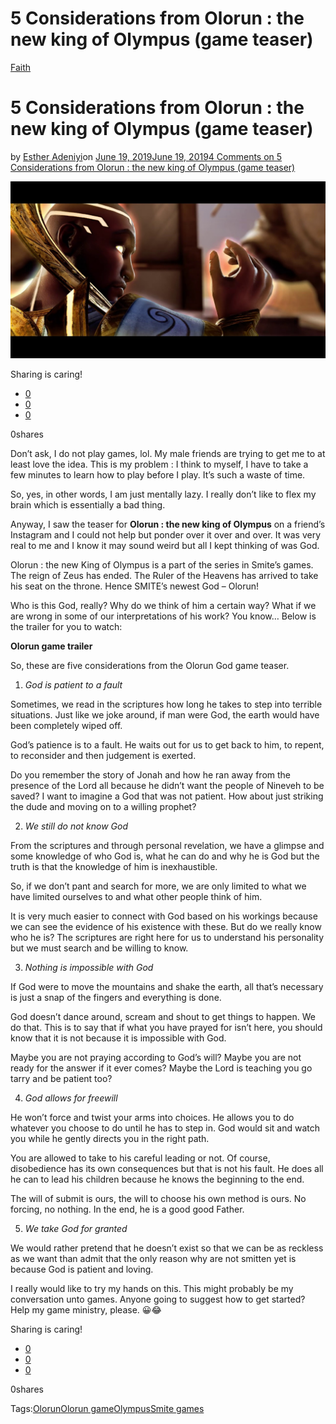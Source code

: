 # 5 Considerations from Olorun : the new king of Olympus (game teaser)

[Faith](https://estheradeniyi.com/category/faith/)
# 5 Considerations from Olorun : the new king of Olympus (game teaser)

by [Esther Adeniyi](https://estheradeniyi.com/author/esther-adeniyi/)on [June 19, 2019June 19, 2019](https://estheradeniyi.com/olorun-the-new-king-of-olympus-game-teaser/)[4 Comments on 5 Considerations from Olorun : the new king of Olympus (game teaser)](https://estheradeniyi.com/olorun-the-new-king-of-olympus-game-teaser/#comments)

![](images\Olorun-Game-teaser-by-Smite-.jpg)

Sharing is caring!

- [0](https://www.facebook.com/sharer/sharer.php?u=https%3A%2F%2Festheradeniyi.com%2Folorun-the-new-king-of-olympus-game-teaser%2F&amp;t=5%20Considerations%20from%20Olorun%20%3A%20the%20new%20king%20of%20Olympus%20%28game%20teaser%29)
- [0](https://twitter.com/intent/tweet?text=5%20Considerations%20from%20Olorun%20%3A%20the%20new%20king%20of%20Olympus%20%28game%20teaser%29&amp;url=https%3A%2F%2Festheradeniyi.com%2Folorun-the-new-king-of-olympus-game-teaser%2F)
- [0](#)

0shares

Don&#x2019;t ask, I do not play games, lol. My male friends are trying to get me to at least love the idea. This is my problem : I think to myself, I have to take a few minutes to learn how to play before I play. It&#x2019;s such a waste of time.

So, yes, in other words, I am just mentally lazy. I really don&#x2019;t like to flex my brain which is essentially a bad thing.

Anyway, I saw the teaser for **Olorun : the new king of Olympus** on a friend&#x2019;s Instagram and I could not help but ponder over it over and over. It was very real to me and I know it may sound weird but all I kept thinking of was God.

Olorun : the new King of Olympus is a part of the series in Smite&#x2019;s games. The reign of Zeus has ended. The Ruler of the Heavens has arrived to take his seat on the throne. Hence SMITE&#x2019;s newest God &#x2013; Olorun!

Who is this God, really? Why do we think of him a certain way? What if we are wrong in some of our interpretations of his work? You know&#x2026; Below is the trailer for you to watch:

**Olorun game trailer**

So, these are five considerations from the Olorun God game teaser.

1. *God is patient to a fault*

Sometimes, we read in the scriptures how long he takes to step into terrible situations. Just like we joke around, if man were God, the earth would have been completely wiped off.

God&#x2019;s patience is to a fault. He waits out for us to get back to him, to repent, to reconsider and then judgement is exerted.

Do you remember the story of Jonah and how he ran away from the presence of the Lord all because he didn&#x2019;t want the people of Nineveh to be saved? I want to imagine a God that was not patient. How about just striking the dude and moving on to a willing prophet?

2. *We still do not know God*

From the scriptures and through personal revelation, we have a glimpse and some knowledge of who God is, what he can do and why he is God but the truth is that the knowledge of him is inexhaustible.

So, if we don&#x2019;t pant and search for more, we are only limited to what we have limited ourselves to and what other people think of him.

It is very much easier to connect with God based on his workings because we can see the evidence of his existence with these. But do we really know who he is? The scriptures are right here for us to understand his personality but we must search and be willing to know.

3. *Nothing is impossible with God*

If God were to move the mountains and shake the earth, all that&#x2019;s necessary is just a snap of the fingers and everything is done.

God doesn&#x2019;t dance around, scream and shout to get things to happen. We do that. This is to say that if what you have prayed for isn&#x2019;t here, you should know that it is not because it is impossible with God.

Maybe you are not praying according to God&#x2019;s will? Maybe you are not ready for the answer if it ever comes? Maybe the Lord is teaching you go tarry and be patient too?

4. *God allows for freewill*

He won&#x2019;t force and twist your arms into choices. He allows you to do whatever you choose to do until he has to step in. God would sit and watch you while he gently directs you in the right path.

You are allowed to take to his careful leading or not. Of course, disobedience has its own consequences but that is not his fault. He does all he can to lead his children because he knows the beginning to the end.

The will of submit is ours, the will to choose his own method is ours. No forcing, no nothing. In the end, he is a good good Father.

5. *We take God for granted*

We would rather pretend that he doesn&#x2019;t exist so that we can be as reckless as we want than admit that the only reason why are not smitten yet is because God is patient and loving.

I really would like to try my hands on this. This might probably be my conversation unto games. Anyone going to suggest how to get started? Help my game ministry, please. &#x1F600;&#x1F602;

Sharing is caring!

- [0](https://www.facebook.com/sharer/sharer.php?u=https%3A%2F%2Festheradeniyi.com%2Folorun-the-new-king-of-olympus-game-teaser%2F&amp;t=5%20Considerations%20from%20Olorun%20%3A%20the%20new%20king%20of%20Olympus%20%28game%20teaser%29)
- [0](https://twitter.com/intent/tweet?text=5%20Considerations%20from%20Olorun%20%3A%20the%20new%20king%20of%20Olympus%20%28game%20teaser%29&amp;url=https%3A%2F%2Festheradeniyi.com%2Folorun-the-new-king-of-olympus-game-teaser%2F)
- [0](#)

0shares

Tags:[Olorun](https://estheradeniyi.com/tag/olorun/)[Olorun game](https://estheradeniyi.com/tag/olorun-game/)[Olympus](https://estheradeniyi.com/tag/olympus/)[Smite games](https://estheradeniyi.com/tag/smite-games/)